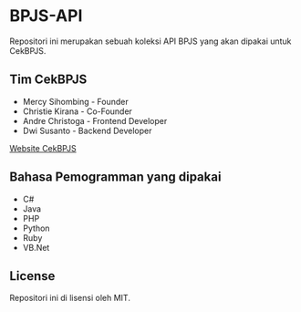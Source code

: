# BPJS-API
Repositori ini merupakan sebuah koleksi API BPJS yang akan dipakai untuk CekBPJS.

## Tim CekBPJS
* Mercy Sihombing - Founder 
* Christie Kirana - Co-Founder
* Andre Christoga - Frontend Developer
* Dwi Susanto - Backend Developer

[Website CekBPJS](http://mercysmart.github.io/cekbpjs-app)

## Bahasa Pemogramman yang dipakai
* C#
* Java
* PHP
* Python
* Ruby
* VB.Net

## License
Repositori ini di lisensi oleh MIT.